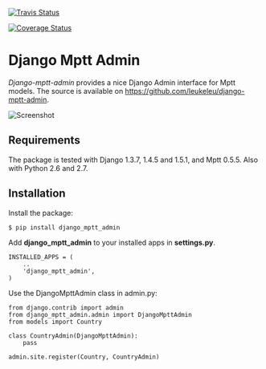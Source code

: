 [![Travis Status](https://secure.travis-ci.org/leukeleu/django-mptt-admin.png)](http://travis-ci.org/leukeleu/django-mptt-admin)

[![Coverage Status](https://coveralls.io/repos/leukeleu/django-mptt-admin/badge.png?branch=master)](https://coveralls.io/r/leukeleu/django-mptt-admin)

Django Mptt Admin
=================

*Django-mptt-admin* provides a nice Django Admin interface for Mptt models. The source is available on https://github.com/leukeleu/django-mptt-admin.

![Screenshot](https://raw.github.com/leukeleu/django-mptt-admin/master/screenshot.png)

Requirements
------------

The package is tested with Django 1.3.7, 1.4.5 and 1.5.1, and Mptt 0.5.5. Also with Python 2.6 and 2.7.

Installation
------------

Install the package:

    $ pip install django_mptt_admin

Add **django_mptt_admin** to your installed apps in **settings.py**.

    INSTALLED_APPS = (
        ..
        'django_mptt_admin',
    )

Use the DjangoMpttAdmin class in admin.py:

    from django.contrib import admin
    from django_mptt_admin.admin import DjangoMpttAdmin
    from models import Country

    class CountryAdmin(DjangoMpttAdmin):
        pass

    admin.site.register(Country, CountryAdmin)